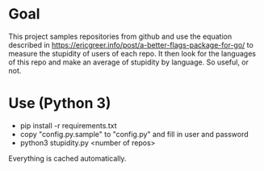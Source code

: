 # Goal

This project samples repositories from github and use the equation described in https://ericgreer.info/post/a-better-flags-package-for-go/ to measure the stupidity of users of each repo.
It then look for the languages of this repo and make an average of stupidity by language.
So useful, or not.

# Use (Python 3)

* pip install -r requirements.txt
* copy "config.py.sample" to "config.py" and fill in user and password
* python3 stupidity.py \<number of repos\>

Everything is cached automatically.
